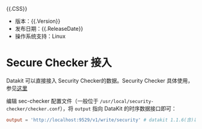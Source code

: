 {{.CSS}}

- 版本：{{.Version}}
- 发布日期：{{.ReleaseDate}}
- 操作系统支持：Linux

# Secure Checker 接入

Datakit 可以直接接入 Security Checker的数据。Security Checker 具体使用，参见[这里](https://www.yuque.com/dataflux/sec_checker) 

编辑 sec-checker 配置文件（一般位于 `/usr/local/security-checker/checker.conf`），将 `output` 指向 DataKit 的时序数据接口即可：

```toml
output = 'http://localhost:9529/v1/write/security' # datakit 1.1.6(含)以上版本才支持
```
